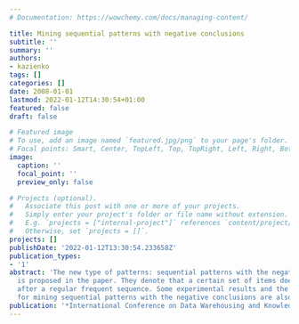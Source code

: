 ```yaml
---
# Documentation: https://wowchemy.com/docs/managing-content/

title: Mining sequential patterns with negative conclusions
subtitle: ''
summary: ''
authors:
- kazienko
tags: []
categories: []
date: 2008-01-01
lastmod: 2022-01-12T14:30:54+01:00
featured: false
draft: false

# Featured image
# To use, add an image named `featured.jpg/png` to your page's folder.
# Focal points: Smart, Center, TopLeft, Top, TopRight, Left, Right, BottomLeft, Bottom, BottomRight.
image:
  caption: ''
  focal_point: ''
  preview_only: false

# Projects (optional).
#   Associate this post with one or more of your projects.
#   Simply enter your project's folder or file name without extension.
#   E.g. `projects = ["internal-project"]` references `content/project/deep-learning/index.md`.
#   Otherwise, set `projects = []`.
projects: []
publishDate: '2022-01-12T13:30:54.233658Z'
publication_types:
- '1'
abstract: 'The new type of patterns: sequential patterns with the negative conclusions
  is proposed in the paper. They denote that a certain set of items does not occur
  after a regular frequent sequence. Some experimental results and the SPAWN algorithm
  for mining sequential patterns with the negative conclusions are also presented.'
publication: '*International Conference on Data Warehousing and Knowledge Discovery*'
---
```

